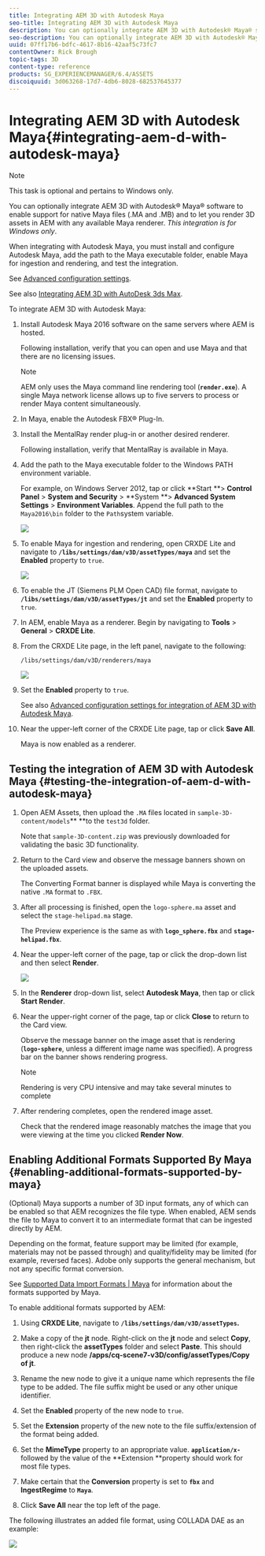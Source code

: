 ```yaml
---
title: Integrating AEM 3D with Autodesk Maya
seo-title: Integrating AEM 3D with Autodesk Maya
description: You can optionally integrate AEM 3D with Autodesk® Maya® software to enable support for native Maya files (.MA and .MB) and to let you render 3D assets in AEM with any available Maya renderer.
seo-description: You can optionally integrate AEM 3D with Autodesk® Maya® software to enable support for native Maya files (.MA and .MB) and to let you render 3D assets in AEM with any available Maya renderer.
uuid: 07ff17b6-bdfc-4617-8b16-42aaf5c73fc7
contentOwner: Rick Brough
topic-tags: 3D
content-type: reference
products: SG_EXPERIENCEMANAGER/6.4/ASSETS
discoiquuid: 3d063268-17d7-4db6-8028-682537645377
---
```


# Integrating AEM 3D with Autodesk Maya{#integrating-aem-d-with-autodesk-maya}

>[!NOTE]
>
>This task is optional and pertains to Windows only.

You can optionally integrate AEM 3D with Autodesk® Maya® software to enable support for native Maya files (.MA and .MB) and to let you render 3D assets in AEM with any available Maya renderer. *This integration is for Windows only*.

When integrating with Autodesk Maya, you must install and configure Autodesk Maya, add the path to the Maya executable folder, enable Maya for ingestion and rendering, and test the integration.

See [Advanced configuration settings](../../assets/using/advanced-config-3d.md).

See also [Integrating AEM 3D with AutoDesk 3ds Max](../../assets/using/integrating-aem-3d-with-autodesk-3ds-max.md).

To integrate AEM 3D with Autodesk Maya:

1. Install Autodesk Maya 2016 software on the same servers where AEM is hosted.

   Following installation, verify that you can open and use Maya and that there are no licensing issues.

   >[!NOTE]
   >
   >AEM only uses the Maya command line rendering tool (**`render.exe`**). A single Maya network license allows up to five servers to process or render Maya content simultaneously.

1. In Maya, enable the Autodesk FBX® Plug-In.
1. Install the MentalRay render plug-in or another desired renderer.

   Following installation, verify that MentalRay is available in Maya.

1. Add the path to the Maya executable folder to the Windows PATH environment variable.

   For example, on Windows Server 2012, tap or click **Start **> **Control Panel** > **System and Security** > **System **> **Advanced System Settings** > **Environment Variables**. Append the full path to the `Maya2016\bin` folder to the `Path`system variable.

   ![](assets/chlimage_1-53.png)

1. To enable Maya for ingestion and rendering, open CRXDE Lite and navigate to **`/libs/settings/dam/v3D/assetTypes/maya`** and set the **Enabled** property to `true`.

   ![](assets/image2018-6-22_12-42-7.png)

1. To enable the JT (Siemens PLM Open CAD) file format, navigate to **`/libs/settings/dam/v3D/assetTypes/jt`** and set the **Enabled** property to `true`.
1. In AEM, enable Maya as a renderer. Begin by navigating to **Tools** &gt; **General** &gt; **CRXDE Lite**.
1. From the CRXDE Lite page, in the left panel, navigate to the following:

   `/libs/settings/dam/v3D/renderers/maya`

   ![](assets/image2018-6-22_12-46-18.png)

1. Set the **Enabled** property to `true`.

   See also [Advanced configuration settings for integration of AEM 3D with Autodesk Maya](#advancedconfigurationsettingsforintegrationofaem3dwithautodeskmaya).

1. Near the upper-left corner of the CRXDE Lite page, tap or click **Save All**.

   Maya is now enabled as a renderer.

## Testing the integration of AEM 3D with Autodesk Maya {#testing-the-integration-of-aem-d-with-autodesk-maya}

1. Open AEM Assets, then upload the `.MA` files located in `sample-3D-content/models`** **to the `test3d` folder.

   Note that `sample-3D-content.zip` was previously downloaded for validating the basic 3D functionality.

1. Return to the Card view and observe the message banners shown on the uploaded assets.

   The Converting Format banner is displayed while Maya is converting the native `.MA` format to `.FBX`.

1. After all processing is finished, open the `logo-sphere.ma` asset and select the `stage-helipad.ma` stage.

   The Preview experience is the same as with **`logo_sphere.fbx`** and **`stage-helipad.fbx`**.

1. Near the upper-left corner of the page, tap or click the drop-down list and then select **Render**.

   ![](assets/chlimage_1-54.png)

1. In the **Renderer** drop-down list, select **Autodesk Maya**, then tap or click **Start Render**.
1. Near the upper-right corner of the page, tap or click **Close** to return to the Card view.

   Observe the message banner on the image asset that is rendering (**`logo-sphere`**, unless a different image name was specified). A progress bar on the banner shows rendering progress.

   >[!NOTE]
   >
   >Rendering is very CPU intensive and may take several minutes to complete

1. After rendering completes, open the rendered image asset.

   Check that the rendered image reasonably matches the image that you were viewing at the time you clicked **Render Now**.

## Enabling Additional Formats Supported By Maya {#enabling-additional-formats-supported-by-maya}

(Optional) Maya supports a number of 3D input formats, any of which can be enabled so that AEM recognizes the file type. When enabled, AEM sends the file to Maya to convert it to an intermediate format that can be ingested directly by AEM.

Depending on the format, feature support may be limited (for example, materials may not be passed through) and quality/fidelity may be limited (for example, reversed faces). Adobe only supports the general mechanism, but not any specific format conversion.

See [Supported Data Import Formats | Maya](https://knowledge.autodesk.com/support/maya/learn-explore/caas/CloudHelp/cloudhelp/2016/ENU/Maya/files/GUID-69BC066D-D4D8-4B12-900C-CF42E798A5D6-htm.html) for information about the formats supported by Maya.

To enable additional formats supported by AEM:

1. Using **CRXDE Lite**, navigate to **`/libs/settings/dam/v3D/assetTypes`.**
1. Make a copy of the **jt** node. Right-click on the **jt** node and select **Copy**, then right-click the **assetTypes** folder and select **Paste**. This should produce a new node **/apps/cq-scene7-v3D/config/assetTypes/Copy of jt**.
1. Rename the new node to give it a unique name which represents the file type to be added. The file suffix might be used or any other unique identifier.  

1. Set the **Enabled** property of the new node to `true`.  

1. Set the **Extension** property of the new note to the file suffix/extension of the format being added.
1. Set the **MimeType** property to an appropriate value. **`application/x-`** followed by the value of the **Extension **property should work for most file types.
1. Make certain that the **Conversion** property is set to **`fbx`** and **IngestRegime** to **`Maya`**.
1. Click **Save All** near the top left of the page.

The following illustrates an added file format, using COLLADA DAE as an example:

![](assets/image2018-6-22_12-50-39.png)

